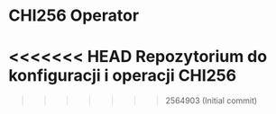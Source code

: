 # CHI256 Operator
<<<<<<< HEAD
Repozytorium do konfiguracji i operacji CHI256
=======
>>>>>>> 2564903 (Initial commit)
